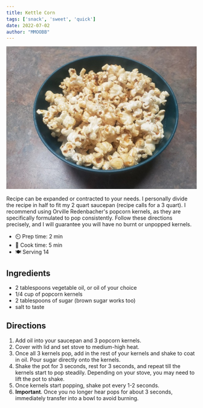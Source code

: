 ```yaml
---
title: Kettle Corn
tags: ['snack', 'sweet', 'quick']
date: 2022-07-02
author: "MMOOBB"
---
```


![Kettle Corn](/static/pix/kettlecorn.webp "Kettle Corn made with brown sugar")

Recipe can be expanded or contracted to your needs. I personally divide the recipe in half to fit my 2 quart saucepan (recipe calls for a 3 quart). I recommend using Orville Redenbacher's popcorn kernels, as they are specifically formulated to pop consistently. Follow these directions precisely, and I will guarantee you will have no burnt or unpopped kernels.

- ⏲️ Prep time: 2 min
- 🍳 Cook time: 5 min
- 🍽️ Serving 14

## Ingredients

- 2 tablespoons vegetable oil, or oil of your choice
- 1/4 cup of popcorn kernels
- 2 tablespoons of sugar (brown sugar works too)
- salt to taste

## Directions

1. Add oil into your saucepan and 3 popcorn kernels.
2. Cover with lid and set stove to medium-high heat.
3. Once all 3 kernels pop, add in the rest of your kernels and shake to coat in oil. Pour sugar directly onto the kernels.
4. Shake the pot for 3 seconds, rest for 3 seconds, and repeat till the kernels start to pop steadily. Depending on your stove, you may need to lift the pot to shake.
5. Once kernels start popping, shake pot every 1-2 seconds.
6. **Important**. Once you no longer hear pops for about 3 seconds, immediately transfer into a bowl to avoid burning.
